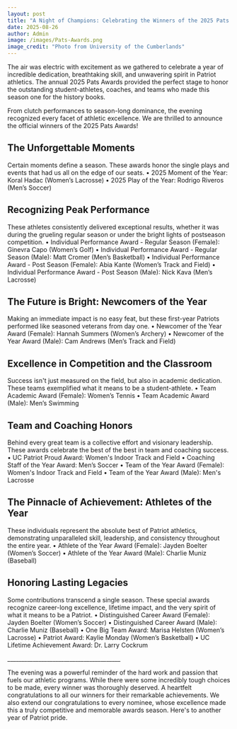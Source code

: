 ```yaml
---
layout: post
title: "A Night of Champions: Celebrating the Winners of the 2025 Pats Awards!"
date: 2025-08-26
author: Admin
image: /images/Pats-Awards.png
image_credit: "Photo from University of the Cumberlands"
---
```


<p> The air was electric with excitement as we gathered to celebrate a year of incredible dedication, breathtaking skill, and unwavering spirit in Patriot athletics. The annual 2025 Pats Awards provided the perfect stage to honor the outstanding student-athletes, coaches, and teams who made this season one for the history books. </p>
<p> From clutch performances to season-long dominance, the evening recognized every facet of athletic excellence. We are thrilled to announce the official winners of the 2025 Pats Awards! </p>
<h2> The Unforgettable Moments </h2>
<p> Certain moments define a season. These awards honor the single plays and events that had us all on the edge of our seats.
•	2025 Moment of the Year: Koral Hadac (Women’s Lacrosse)
•	2025 Play of the Year: Rodrigo Riveros (Men’s Soccer) </p>
<h2> Recognizing Peak Performance </h2>
<p> These athletes consistently delivered exceptional results, whether it was during the grueling regular season or under the bright lights of postseason competition.
•	Individual Performance Award - Regular Season (Female): Ginevra Capo (Women’s Golf)
•	Individual Performance Award - Regular Season (Male): Matt Cromer (Men’s Basketball)
•	Individual Performance Award - Post Season (Female): Abia Kante (Women’s Track and Field)
•	Individual Performance Award - Post Season (Male): Nick Kava (Men’s Lacrosse) </p>
<h2> The Future is Bright: Newcomers of the Year </h2>
<p> Making an immediate impact is no easy feat, but these first-year Patriots performed like seasoned veterans from day one.
•	Newcomer of the Year Award (Female): Hannah Summers (Women’s Archery)
•	Newcomer of the Year Award (Male): Cam Andrews (Men’s Track and Field) </p>
<h2> Excellence in Competition and the Classroom </h2>
<p> Success isn't just measured on the field, but also in academic dedication. These teams exemplified what it means to be a student-athlete.
•	Team Academic Award (Female): Women’s Tennis
•	Team Academic Award (Male): Men’s Swimming </p>
<h2> Team and Coaching Honors </h2>
<p> Behind every great team is a collective effort and visionary leadership. These awards celebrate the best of the best in team and coaching success.
•	UC Patriot Proud Award: Women's Indoor Track and Field
•	Coaching Staff of the Year Award: Men’s Soccer
•	Team of the Year Award (Female): Women's Indoor Track and Field
•	Team of the Year Award (Male): Men's Lacrosse </p>
<h2> The Pinnacle of Achievement: Athletes of the Year </h2>
<p> These individuals represent the absolute best of Patriot athletics, demonstrating unparalleled skill, leadership, and consistency throughout the entire year.
•	Athlete of the Year Award (Female): Jayden Boelter (Women’s Soccer)
•	Athlete of the Year Award (Male): Charlie Muniz (Baseball) </p>
<h2> Honoring Lasting Legacies </h2>
<p> Some contributions transcend a single season. These special awards recognize career-long excellence, lifetime impact, and the very spirit of what it means to be a Patriot.
•	Distinguished Career Award (Female): Jayden Boelter (Women’s Soccer)
•	Distinguished Career Award (Male): Charlie Muniz (Baseball)
•	One Big Team Award: Marisa Helsten (Women’s Lacrosse)
•	Patriot Award: Kaylie Monday (Women’s Basketball)
•	UC Lifetime Achievement Award: Dr. Larry Cockrum </p>
________________________________________
<p> The evening was a powerful reminder of the hard work and passion that fuels our athletic programs. While there were some incredibly tough choices to be made, every winner was thoroughly deserved. A heartfelt congratulations to all our winners for their remarkable achievements. We also extend our congratulations to every nominee, whose excellence made this a truly competitive and memorable awards season. Here's to another year of Patriot pride. </p>